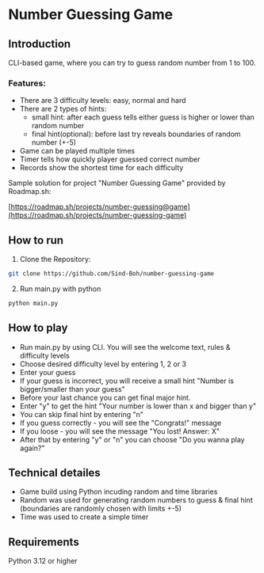 # Number Guessing Game
## Introduction
CLI-based game, where you can try to guess random number from 1 to 100.
### Features:
<ul>
  <li>There are 3 difficulty levels: easy, normal and hard</li>
  <li>There are 2 types of hints: 
    <ul>
      <li>small hint: after each guess tells either guess is higher or lower than random number</li>
    <li>final hint(optional): before last try reveals boundaries of random number (+-5)</li>
    </ul>
  </li>
  <li>Game can be played multiple times</li>
  <li>Timer tells how quickly player guessed correct number</li>
  <li>Records show the shortest time for each difficulty</li>
</ul>
Sample solution for project "Number Guessing Game" provided by Roadmap.sh:

[https://roadmap.sh/projects/number-guessing@game](https://roadmap.sh/projects/number-guessing-game)
## How to run
1. Clone the Repository:

```bash
git clone https://github.com/Sind-Boh/number-guessing-game
```
2. Run main.py with python
```bash
python main.py
```
## How to play
- Run main.py by using CLI. You will see the welcome text, rules & difficulty levels
- Choose desired difficulty level by entering 1, 2 or 3
- Enter your guess
- If your guess is incorrect, you will receive a small hint "Number is bigger/smaller than your guess"
- Before your last chance you can get final major hint.
- Enter "y" to get the hint "Your number is lower than x and bigger than y"
- You can skip final hint by entering "n"
- If you guess correctly - you will see the "Congrats!" message
- If you loose - you will see the message "You lost! Answer: X"
- After that by entering "y" or "n" you can choose "Do you wanna play again?"

## Technical detailes
- Game build using Python incuding random and time libraries
- Random was used for generating random numbers to guess & final hint (boundaries are randomly chosen with limits +-5)
- Time was used to create a simple timer

## Requirements
Python 3.12 or higher
